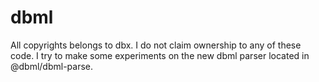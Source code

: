 # dbml
All copyrights belongs to dbx. I do not claim ownership to any of these code. I try to make some experiments on the new dbml parser located in @dbml/dbml-parse.